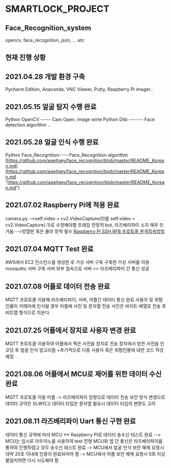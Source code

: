 
# SMARTLOCK_PROJECT
## Face_Recognition_system
opencv, face_recognition, json, ... etc
## 현재 진행 상황
## 2021.04.28 개발 환경 구축
Pycharm Edition, Anaconda, VNC Viewer, Putty, Raspberry Pi imager..
## 2021.05.15 얼굴 탐지 수행 완료
Python OpenCV ----- Cam Open, Image wirte 
Python Dlib ------- Face detection algorithm ..


## 2021.05.28 얼굴 인식 수행 완료
Python Face_Recognition-----Face_Recognition algorithm
[https://github.com/ageitgey/face_recognition/blob/master/README_Korean.md](https://github.com/ageitgey/face_recognition/blob/master/README_Korean.md "https://github.com/ageitgey/face_recognition/blob/master/README_Korean.md")

## 2021.07.02 Raspberry Pi에 적용 완료
camera.py 
-->self.video = cv2.VideoCapture(0)를
self.video = cv2.VideoCapture(-1)로 수정해야함
프레임 안정적
but, 라즈베리파이 소자 매우 뜨거움
-->방열판 혹은 쿨러 장착 필수
[Raspberry Pi SSH,RFB 프로토콜 원격접속방법](http://https://www.youtube.com/watch?v=2Ub4RL0AWvE&t=328s "Raspberry Pi SSH,RFB 프로토콜 원격접속")

## 2021.07.04 MQTT Test 완료
AWS에서 EC2 인스턴스를 생성한 후 가상 서버 구축
구축한 가상 서버를 이용 mosquitto 서버 구축
서버 외부 접속으로 서버 <> 라즈베리파이 간 통신 성공

## 2021.07.08 어플로 데이터 전송 완료
MQTT 프로토콜 이용해 라즈베리파이, 서버, 어플간 데이터 통신 완료
사용자 및 위험인물이 카메라에 인식될 경우 어플에 사진 및 문자열 전송
사진은 바이트 배열로 전송 후 비트맵 형식으로 띄운다.

## 2021.07.25 어플에서 장치로 사용자 변경 완료
MQTT 프로토콜 이용하여 어플에서 찍은 사진을 장치로 전송
장치에서 받은 사진을 인코딩 후 얼굴 인식 알고리즘
+추가적으로 다중 사용자 혹은 위험인물에 대한 코드 작성예정

## 2021.08.06 어플에서 MCU로 제어를 위한 데이터 수신 완료
MQTT 프로토콜 이용 어플 -> 라즈베리파이 방향으로 데이터 전송
보안 방식 변경으로 데이터 규약은 SLW이고 데이터 타입은 문자열
필요시 데이터 타입의 변환도 고려

## 2021.08.11 라즈베리파이 Uart 통신 구현 완료
데이터 통신 규약에 따라 MCU <-> Raspberry PI로 데이터 송수신 테스트 완료
--> MCU는 임시로 아두이노를 사용하여 test 진행
MCU와 앱 간 통신은 라즈베리파이를 통하여 진행하였고 모두 송수신 테스트 완료
 -> MCU에서 얼굴 인식 보안 해제 요청시 대략 20초 이내에 인증이 완료되어야 함
 -> MCU에서 어플 보안 해제 요청시 5회 이상 불일치하면 다시 시도해야 함

